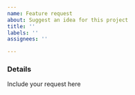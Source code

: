 ```yaml
---
name: Feature request
about: Suggest an idea for this project
title: ''
labels: ''
assignees: ''

---
```


### Details
Include your request here
